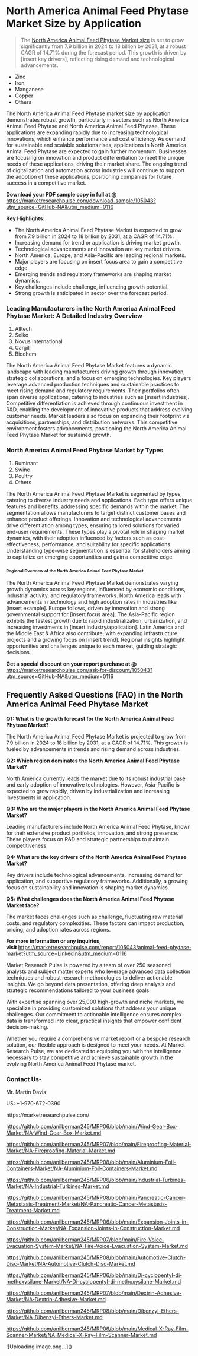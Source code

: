 <h1>North America Animal Feed Phytase Market&nbsp;Size by Application</h1><blockquote><p>The <a href="https://marketresearchpulse.com/download-sample/105043?utm_source=GitHub-NA&amp;utm_medium=0116">North America Animal Feed Phytase Market size</a> is set to grow significantly from 7.9 billion in 2024 to 18 billion by 2031, at a robust CAGR of 14.71% during the forecast period. This growth is driven by [insert key drivers], reflecting rising demand and technological advancements.</p></blockquote><ul><li>Zinc<li> Iron<li> Manganese<li> Copper<li> Others</li></ul><p>The North America Animal Feed Phytase market size by application demonstrates robust growth, particularly in sectors such as North America Animal Feed Phytase and North America Animal Feed Phytase. These applications are expanding rapidly due to increasing technological innovations, which enhance performance and cost efficiency. As demand for sustainable and scalable solutions rises, applications in North America Animal Feed Phytase are expected to gain further momentum. Businesses are focusing on innovation and product differentiation to meet the unique needs of these applications, driving their market share. The ongoing trend of digitalization and automation across industries will continue to support the adoption of these applications, positioning companies for future success in a competitive market.</p><p><strong>Download your PDF sample copy in full at @ </strong><a href="https://marketresearchpulse.com/download-sample/105043?utm_source=GitHub-NA&amp;utm_medium=0116">https://marketresearchpulse.com/download-sample/105043?utm_source=GitHub-NA&amp;utm_medium=0116</a></p><p><strong>Key Highlights: </strong></p><ul><li>The North America Animal Feed Phytase Market is expected to grow from 7.9 billion in 2024 to 18 billion by 2031, at a CAGR of 14.71%.</li><li>Increasing demand for trend or application is driving market growth.</li><li>Technological advancements and innovation are key market drivers.</li><li>North America, Europe, and Asia-Pacific are leading regional markets.</li><li>Major players are focusing on insert focus area to gain a competitive edge.</li><li>Emerging trends and regulatory frameworks are shaping market dynamics.</li><li>Key challenges include challenge, influencing growth potential.</li><li>Strong growth is anticipated in sector over the forecast period.</li></ul><h3>Leading Manufacturers in the North America Animal Feed Phytase Market: A Detailed Industry Overview</h3><ol><li>Alltech</li><li>Selko</li><li>Novus International</li><li>Cargill</li><li>Biochem</li></ol><div class="flex max-w-full flex-col flex-grow"><div class="min-h-8 text-message flex w-full flex-col items-end gap-2 whitespace-normal break-words [.text-message+&amp;]:mt-5" dir="auto" data-message-author-role="assistant" data-message-id="fd8432e4-4910-450d-b182-61b7bfb0a01f" data-message-model-slug="gpt-4o"><div class="flex w-full flex-col gap-1 empty:hidden first:pt-[3px]"><div class="markdown prose w-full break-words dark:prose-invert light"><p>The North America Animal Feed Phytase Market features a dynamic landscape with leading manufacturers driving growth through innovation, strategic collaborations, and a focus on emerging technologies. Key players leverage advanced production techniques and sustainable practices to meet rising demand and regulatory requirements. Their portfolios often span diverse applications, catering to industries such as [insert industries]. Competitive differentiation is achieved through continuous investment in R&amp;D, enabling the development of innovative products that address evolving customer needs. Market leaders also focus on expanding their footprint via acquisitions, partnerships, and distribution networks. This competitive environment fosters advancements, positioning the North America Animal Feed Phytase Market for sustained growth.</p></div></div></div></div><h3>North America Animal Feed Phytase Market by Types</h3><ol><li>Ruminant<li> Swine<li> Poultry<li> Others</li></ol><div class="flex max-w-full flex-col flex-grow"><div class="min-h-8 text-message flex w-full flex-col items-end gap-2 whitespace-normal break-words [.text-message+&amp;]:mt-5" dir="auto" data-message-author-role="assistant" data-message-id="084470be-0bb7-4664-bddf-5156b4f41249" data-message-model-slug="gpt-4o-mini"><div class="flex w-full flex-col gap-1 empty:hidden first:pt-[3px]"><div class="markdown prose w-full break-words dark:prose-invert light"><p>The North America Animal Feed Phytase Market is segmented by types, catering to diverse industry needs and applications. Each type offers unique features and benefits, addressing specific demands within the market. The segmentation allows manufacturers to target distinct customer bases and enhance product offerings. Innovation and technological advancements drive differentiation among types, ensuring tailored solutions for varied end-user requirements. These types play a pivotal role in shaping market dynamics, with their adoption influenced by factors such as cost-effectiveness, performance, and suitability for specific applications. Understanding type-wise segmentation is essential for stakeholders aiming to capitalize on emerging opportunities and gain a competitive edge.</p></div></div></div></div><h3><span style="font-size: 11px;">Regional Overview of the North America Animal Feed Phytase Market</span></h3><div class="flex max-w-full flex-col flex-grow"><div class="min-h-8 text-message flex w-full flex-col items-end gap-2 whitespace-normal break-words [.text-message+&amp;]:mt-5" dir="auto" data-message-author-role="assistant" data-message-id="e9038762-ce64-4e30-91c9-9bd413514231" data-message-model-slug="gpt-4o-mini"><div class="flex w-full flex-col gap-1 empty:hidden first:pt-[3px]"><div class="markdown prose w-full break-words dark:prose-invert light"><p>The North America Animal Feed Phytase Market demonstrates varying growth dynamics across key regions, influenced by economic conditions, industrial activity, and regulatory frameworks. North America leads with advancements in technology and high adoption rates in industries like [insert example]. Europe follows, driven by innovation and strong governmental support for [insert focus area]. The Asia-Pacific region exhibits the fastest growth due to rapid industrialization, urbanization, and increasing investments in [insert industry/application]. Latin America and the Middle East &amp; Africa also contribute, with expanding infrastructure projects and a growing focus on [insert trend]. Regional insights highlight opportunities and challenges unique to each market, guiding strategic decisions.</p></div></div></div></div><p><strong>Get a special discount on your report purchase at @ </strong><a href="https://marketresearchpulse.com/ask-for-discount/105043?utm_source=GitHub-NA&amp;utm_medium=0116">https://marketresearchpulse.com/ask-for-discount/105043?utm_source=GitHub-NA&amp;utm_medium=0116</a></p><h2>Frequently Asked Questions (FAQ) in the North America Animal Feed Phytase Market</h2><p><strong>Q1: What is the growth forecast for the North America Animal Feed Phytase Market?</strong></p><p>The North America Animal Feed Phytase Market is projected to grow from 7.9 billion in 2024 to 18 billion by 2031, at a CAGR of 14.71%. This growth is fueled by advancements in trends and rising demand across industries.</p><p><strong>Q2: Which region dominates the North America Animal Feed Phytase Market?</strong></p><p>North America currently leads the market due to its robust industrial base and early adoption of innovative technologies. However, Asia-Pacific is expected to grow rapidly, driven by industrialization and increasing investments in application.</p><p><strong>Q3: Who are the major players in the North America Animal Feed Phytase Market?</strong></p><p>Leading manufacturers include North America Animal Feed Phytase, known for their extensive product portfolios, innovation, and strong presence. These players focus on R&amp;D and strategic partnerships to maintain competitiveness.</p><p><strong>Q4: What are the key drivers of the North America Animal Feed Phytase Market?</strong></p><p>Key drivers include technological advancements, increasing demand for application, and supportive regulatory frameworks. Additionally, a growing focus on sustainability and innovation is shaping market dynamics.</p><p><strong>Q5: What challenges does the North America Animal Feed Phytase Market face?</strong></p><p>The market faces challenges such as challenge, fluctuating raw material costs, and regulatory complexities. These factors can impact production, pricing, and adoption rates across regions.</p><p><strong>For more information or any inquiries, visit&nbsp;</strong><a href="https://marketresearchpulse.com/report/105043/animal-feed-phytase-market?utm_source=Linkedin&utm_medium=0116">https://marketresearchpulse.com/report/105043/animal-feed-phytase-market?utm_source=Linkedin&utm_medium=0116</a></p><p>Market Research Pulse is powered by a team of over 250 seasoned analysts and subject matter experts who leverage advanced data collection techniques and robust research methodologies to deliver actionable insights. We go beyond data presentation, offering deep analysis and strategic recommendations tailored to your business goals.</p><p>With expertise spanning over 25,000 high-growth and niche markets, we specialize in providing customized solutions that address your unique challenges. Our commitment to actionable intelligence ensures complex data is transformed into clear, practical insights that empower confident decision-making.</p><p>Whether you require a comprehensive market report or a bespoke research solution, our flexible approach is designed to meet your needs. At Market Research Pulse, we are dedicated to equipping you with the intelligence necessary to stay competitive and achieve sustainable growth in the evolving North America Animal Feed Phytase market.</p><h3><strong>Contact Us-</strong></h3><p>Mr. Martin Davis</p><p>US: +1-970-672-0390</p><p>https://marketresearchpulse.com/</p><p><a href="https://github.com/anilberman245/MRP06/blob/main/Wind-Gear-Box-Market/NA-Wind-Gear-Box-Market.md">https://github.com/anilberman245/MRP06/blob/main/Wind-Gear-Box-Market/NA-Wind-Gear-Box-Market.md</a></p><p><a href="https://github.com/anilberman245/MRP07/blob/main/Fireproofing-Material-Market/NA-Fireproofing-Material-Market.md">https://github.com/anilberman245/MRP07/blob/main/Fireproofing-Material-Market/NA-Fireproofing-Material-Market.md</a></p><p><a href="https://github.com/anilberman245/MRP08/blob/main/Aluminium-Foil-Containers-Market/NA-Aluminium-Foil-Containers-Market.md">https://github.com/anilberman245/MRP08/blob/main/Aluminium-Foil-Containers-Market/NA-Aluminium-Foil-Containers-Market.md</a></p><p><a href="https://github.com/anilberman245/MRP06/blob/main/Industrial-Turbines-Market/NA-Industrial-Turbines-Market.md">https://github.com/anilberman245/MRP06/blob/main/Industrial-Turbines-Market/NA-Industrial-Turbines-Market.md</a></p><p><a href="https://github.com/anilberman245/MRP08/blob/main/Pancreatic-Cancer-Metastasis-Treatment-Market/NA-Pancreatic-Cancer-Metastasis-Treatment-Market.md">https://github.com/anilberman245/MRP08/blob/main/Pancreatic-Cancer-Metastasis-Treatment-Market/NA-Pancreatic-Cancer-Metastasis-Treatment-Market.md</a></p><p><a href="https://github.com/anilberman245/MRP06/blob/main/Expansion-Joints-in-Construction-Market/NA-Expansion-Joints-in-Construction-Market.md">https://github.com/anilberman245/MRP06/blob/main/Expansion-Joints-in-Construction-Market/NA-Expansion-Joints-in-Construction-Market.md</a></p><p><a href="https://github.com/anilberman245/MRP07/blob/main/Fire-Voice-Evacuation-System-Market/NA-Fire-Voice-Evacuation-System-Market.md">https://github.com/anilberman245/MRP07/blob/main/Fire-Voice-Evacuation-System-Market/NA-Fire-Voice-Evacuation-System-Market.md</a></p><p><a href="https://github.com/anilberman245/MRP08/blob/main/Automotive-Clutch-Disc-Market/NA-Automotive-Clutch-Disc-Market.md">https://github.com/anilberman245/MRP08/blob/main/Automotive-Clutch-Disc-Market/NA-Automotive-Clutch-Disc-Market.md</a></p><p><a href="https://github.com/anilberman245/MRP06/blob/main/Di-cyclopentyl-di-methoxysilane-Market/NA-Di-cyclopentyl-di-methoxysilane-Market.md">https://github.com/anilberman245/MRP06/blob/main/Di-cyclopentyl-di-methoxysilane-Market/NA-Di-cyclopentyl-di-methoxysilane-Market.md</a></p><p><a href="https://github.com/anilberman245/MRP07/blob/main/Dextrin-Adhesive-Market/NA-Dextrin-Adhesive-Market.md">https://github.com/anilberman245/MRP07/blob/main/Dextrin-Adhesive-Market/NA-Dextrin-Adhesive-Market.md</a></p><p><a href="https://github.com/anilberman245/MRP08/blob/main/Dibenzyl-Ethers-Market/NA-Dibenzyl-Ethers-Market.md">https://github.com/anilberman245/MRP08/blob/main/Dibenzyl-Ethers-Market/NA-Dibenzyl-Ethers-Market.md</a></p><p><a href="https://github.com/anilberman245/MRP06/blob/main/Medical-X-Ray-Film-Scanner-Market/NA-Medical-X-Ray-Film-Scanner-Market.md">https://github.com/anilberman245/MRP06/blob/main/Medical-X-Ray-Film-Scanner-Market/NA-Medical-X-Ray-Film-Scanner-Market.md</a></p>
![Uploading image.png…]()

